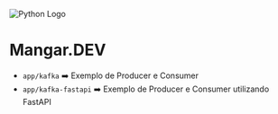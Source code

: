 ![Python Logo](https://www.python.org/static/community_logos/python-logo.png "Sample inline image")

# Mangar.DEV

- ``app/kafka`` ➡️ Exemplo de Producer e Consumer 
- ``app/kafka-fastapi`` ➡️ Exemplo de Producer e Consumer utilizando FastAPI
